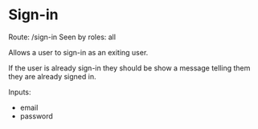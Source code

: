 # Sign-in
Route: /sign-in
Seen by roles: all

Allows a user to sign-in as an exiting user.

If the user is already sign-in they should be show a message telling them they are already signed in.

Inputs:
- email
- password